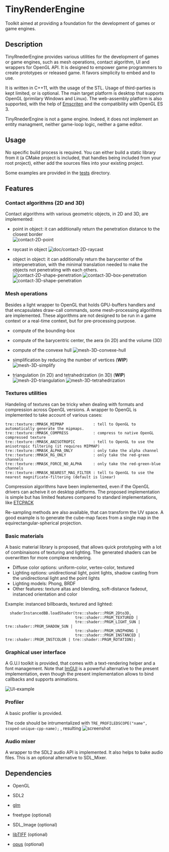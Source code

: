 # TinyRenderEngine

Toolkit aimed at providing a foundation for the development of games or game engines.

## Description

TinyRnederEngine provides various utilities for the development of games or game engines,
such as mesh operations, contact algorithm, UI and wrappers for OpenGL API.
It is designed to empower game programmers to create prototypes or released game.
It favors simplicity to embed and to use. 

It is written in C++11, with the usage of the STL.
Usage of third-parties is kept limited, or is optional.
The main target platform is desktop that supports OpenGL (primilary Windows and Linux).
The web-assembly platform is also supported, with the help of [Emscriten](https://emscripten.org/) and the compatibility with OpenGL ES 3. 

TinyRnederEngine is not a game engine.
Indeed, it does not implement an entity managment, neither game-loop logic, neither a game editor.

## Usage

No specific build process is required. 
You can either build a static library from it (a CMake project is included, that handles being included from your root project),
either add the sources files into your existing project.

Some examples are provided in the [tests](./tests) directory.

## Features

### Contact algorithms (2D and 3D)

Contact algorithms with various geometric objects, in 2D and 3D, are implemented:

* point in object: it can additionally return the penetration distance to the closest border  
  ![contact-2D-point](doc/contact-2D-point.jpg)

* raycast in object
  ![doc/contact-2D-raycast](doc/contact-2D-raycast.jpg)

* object in object: it can additionally return the barycenter of the interpenetration, with the minimal translation needed to make the objects not penetrating with each others.
  ![contact-2D-shape-penetration](doc/contact-2D-shape-penetration.jpg)
  ![contact-3D-box-penetration](doc/contact-3D-box-penetration.jpg)
  ![contact-3D-shape-penetration](doc/contact-3D-shape-penetration.jpg)   


### Mesh operations

Besides a light wrapper to OpenGL that holds GPU-buffers handlers and that encapsulates draw-call commands,
some mesh-processing algorithms are implemented.
These algorithms are not designed to be run in a game context or a real-time context,
but for pre-processing purpose.

* compute of the bounding-box

* compute of the barycentric center, the aera (in 2D) and the volume (3D)

* compute of the convexe hull
  ![mesh-3D-convexe-hull](doc/mesh-3D-convexe-hull.jpg)

* simplification by reducing the number of vertices (**WIP**)
  ![mesh-3D-simplify](doc/mesh-3D-simplify.jpg)

* triangulation (in 2D) and tetrahedrization (in 3D) (**WIP**)
  ![mesh-2D-triangulation](doc/mesh-2D-triangulation.jpg)
  ![mesh-3D-tetrahedrization](doc/mesh-3D-tetrahedrization.jpg)


### Textures utilities

Handeling of textures can be tricky when dealing with formats and compression across OpenGL versions.
A wrapper to OpenGL is implemented to take account of various cases:
```
tre::texture::MMASK_MIPMAP             : tell to OpenGL to automatically generate the mipmaps.
tre::texture::MMASK_COMPRESS           : compress to native OpenGL compressed texture
tre::texture::MMASK_ANISOTROPIC        : tell to OpenGL to use the anisotropic filtering (it requires MIPMAP)
tre::texture::MMASK_ALPHA_ONLY         : only take the alpha channel
tre::texture::MMASK_RG_ONLY            : only take the red-green channels
tre::texture::MMASK_FORCE_NO_ALPHA     : only take the red-green-blue channels
tre::texture::MMASK_NEAREST_MAG_FILTER : tell to OpenGL to use the nearest magnificate-filtering (default is linear)
```

Compression algorithms have been implemented, even if the OpenGL drivers can acheive it on desktop platforms.
The proposed implementation is simple but has limited features compared to standard implementations, like [ETCPACK](https://github.com/Ericsson/ETCPACK)

Re-sampling methods are also available, that can transform the UV space.
A good example is to generate the cube-map faces from a single map in the equirectangular-spherical projection.


### Basic materials

A basic material library is proposed, that allows quick prototyping with a lot of combinaisons of texturing and lighting.
The generated shaders can be overwritten for more complexe rendering.

* Diffuse color options: uniform-color, vertex-color, textured
* Lighting options: unidirectional light, point lights, shadow casting from the unidirectional light and the point lights
* Lighting models: Phong, BRDF
* Other features: texture altas and blending, soft-distance fadeout, instanced orientation and color  

Example: instanced billboards, textured and lighted:
```
  shaderInstancedBB.loadShader(tre::shader::PRGM_2Dto3D,
                               tre::shader::PRGM_TEXTURED |
                               tre::shader::PRGM_LIGHT_SUN | tre::shader::PRGM_SHADOW_SUN |
                               tre::shader::PRGM_UNIPHONG |
                               tre::shader::PRGM_INSTANCED | tre::shader::PRGM_INSTCOLOR | tre::shader::PRGM_ROTATION);

```


### Graphical user interface

A G.U.I toolkit is provided, that comes with a text-rendering helper and a font management.
Note that [ImGUI](https://github.com/ocornut/imgui) is a powerful alternative to the present implementation,
even though the present implementation allows to bind callbacks and supports animations.

![UI-example](doc/UI-example.jpg)


### Profiler

A basic profiler is provided.

The code should be intrumentalized with `TRE_PROFILEDSCOPE("name", scoped-unique-cpp-name);`
, resulting ![screenshot](doc/profiler-screenshot-1.jpg) 


### Audio mixer

A wrapper to the SDL2 audio API is implemented.
It also helps to bake audio files.
This is an optional alternative to SDL_Mixer.


## Dependencies

* OpenGL

* SDL2

* [glm](https://glm.g-truc.net/0.9.9/index.html)

* freetype (optional)

* SDL_Image (optional)

* [libTIFF](http://www.libtiff.org) (optional)

* [opus](https://opus-codec.org) (optional)

